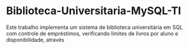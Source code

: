 # Biblioteca-Universitaria-MySQL-TI
Este trabalho implementa um sistema de biblioteca universitária em SQL com controle de empréstimos, verificando limites de livros por aluno e disponibilidade, através

